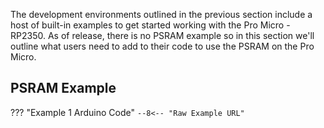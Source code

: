 
The development environments outlined in the previous section include a host of built-in examples to get started working with the Pro Micro - RP2350. As of release, there is no PSRAM example so in this section we'll outline what users need to add to their code to use the PSRAM on the Pro Micro.

## PSRAM Example

??? "Example 1 Arduino Code"
	```
	--8<-- "Raw Example URL"
	```